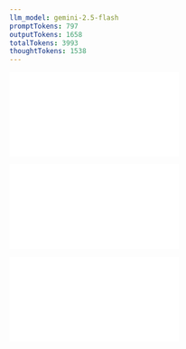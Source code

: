 ```yaml
---
llm_model: gemini-2.5-flash
promptTokens: 797
outputTokens: 1658
totalTokens: 3993
thoughtTokens: 1538
---
```


![@](steps/_.aa3a0513.md)

![@](steps/prompt.c658a58c.md)

![@](steps/response.74ad625d.md)